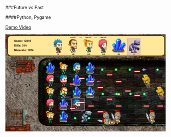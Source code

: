 ###Future vs Past

####Python, Pygame

[Demo Video](https://youtu.be/uUWaEBpFAoA)

![alt](images/ss.png)